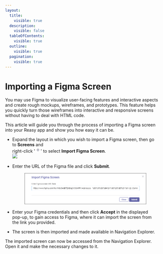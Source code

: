 ```yaml
---
layout:
  title:
    visible: true
  description:
    visible: false
  tableOfContents:
    visible: true
  outline:
    visible: true
  pagination:
    visible: true
---
```


# Importing a Figma Screen

You may use Figma to visualize user-facing features and interactive aspects and create rough mockups, wireframes, and prototypes. This feature helps you quickly turn those wireframes into interactive and responsive screens without having to deal with HTML code.

This article will guide you through the process of importing a Figma screen into your Reasy app and show you how easy it can be.

* Expand the layout in which you wish to import a Figma screen, then go to **Screens** and \
  right-click '![](<../../../../.gitbook/assets/image (48).png>)' to select **Import Figma Screen**. \
  ![](<../../../../.gitbook/assets/Import Figma screen\_selection.png>)
*   Enter the URL of the Figma file and click **Submit**.

    <figure><img src="../../../../.gitbook/assets/Import Figma screen_link.png" alt=""><figcaption></figcaption></figure>
* Enter your Figma credentials and then click **Accept** in the displayed pop-up, to gain access to Figma, where it can import the screen from the link you provided.
* The screen is then imported and made available in Navigation Explorer.

The imported screen can now be accessed from the Navigation Explorer. Open it and make the necessary changes to it.
